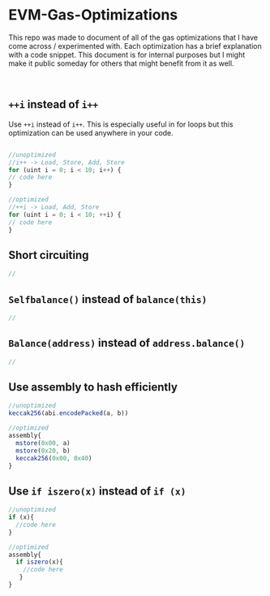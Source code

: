 # EVM-Gas-Optimizations

This repo was made to document of all of the gas optimizations that I have come across / experimented with. Each optimization has a brief explanation with a code snippet. This document is for internal purposes but I might make it public someday for others that might benefit from it as well. 

<br>

## `++i` instead of `i++`

Use `++i` instead of `i++`. This is especially useful in for loops but this optimization can be used anywhere in your code. 

```js

//unoptimized
//i++ -> Load, Store, Add, Store
for (uint i = 0; i < 10; i++) {
// code here
}

//optimized
//++i -> Load, Add, Store
for (uint i = 0; i < 10; ++i) {
// code here
}

```


## Short circuiting

```js
//
```


## `Selfbalance()` instead of `balance(this)`

```js
//
```


## `Balance(address)` instead of `address.balance()`

```js
//
```


## Use assembly to hash efficiently

```js
//unoptimized
keccak256(abi.encodePacked(a, b))

//optimized
assembly{
  mstore(0x00, a)
  mstore(0x20, b)
  keccak256(0x00, 0x40)
}
```


## Use `if iszero(x)` instead of `if (x)`

```js
//unoptimized
if (x){
  //code here
}

//optimized
assembly{
  if iszero(x){
    //code here
   }
}
```



